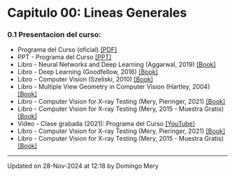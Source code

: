 
# Capitulo 00: Lineas Generales
### 0.1 Presentacion del curso:
* Programa del Curso (oficial) [[PDF]](https://github.com/domingomery/vision/blob/master/clases/Cap00_Lineas_Generales/program/CV00_ProgramaCurso.pdf)
* PPT - Programa del Curso [[PPT]](https://www.dropbox.com/scl/fi/cihwro0nxu3a9oxvchccb/2024-CV00_PresentationCurso.pptx?rlkey=bnd3efhy4m1ugoctyry9vc5md)
* Libro - Neural Networks and Deep Learning (Aggarwal, 2019) [[Book]](https://link.springer.com/book/10.1007%2F978-3-319-94463-0)
* Libro - Deep Learning (Goodfellow, 2016) [[Book]](http://www.deeplearningbook.org)
* Libro - Computer Vision (Szeliski, 2010) [[Book]](http://szeliski.org/Book/)
* Libro - Multiple View Geometry in Computer Vision (Hartley, 2004) [[Book]](http://cvrs.whu.edu.cn/downloads/ebooks/Multiple%20View%20Geometry%20in%20Computer%20Vision%20(Second%20Edition).pdf)
* Libro - Computer Vision for X-ray Testing (Mery, Pieringer, 2021) [[Book]](https://domingomery.ing.puc.cl/publications/book/)
* Libro - Computer Vision for X-ray Testing (Mery, 2015 - Muestra Gratis) [[Book]](https://www.dropbox.com/s/6ojxn5h1s0dxhd4/bok%253A978-3-319-20747-6.pdf)
* Video - Clase grabada (2021): Programa del Curso [[YouTube]](https://youtu.be/yEfOAJRQ73k)
* Libro - Computer Vision for X-ray Testing (Mery, Pieringer, 2021) [[Book]](https://domingomery.ing.puc.cl/publications/book/)
* Libro - Computer Vision for X-ray Testing (Mery, 2015 - Muestra Gratis) [[Book]](https://www.dropbox.com/s/6ojxn5h1s0dxhd4/bok%253A978-3-319-20747-6.pdf)
---


Updated on 28-Nov-2024 at 12:18 by Domingo Mery
